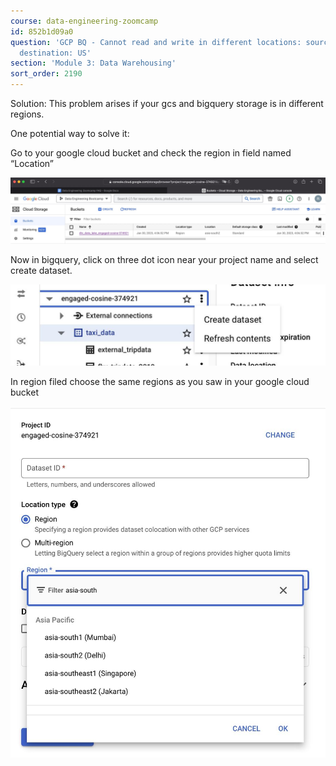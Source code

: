 ```yaml
---
course: data-engineering-zoomcamp
id: 852b1d09a0
question: 'GCP BQ - Cannot read and write in different locations: source: asia-south2,
  destination: US'
section: 'Module 3: Data Warehousing'
sort_order: 2190
---
```


Solution: This problem arises if your gcs and bigquery storage is in different regions.

One potential way to solve it:

Go to your google cloud bucket and check the region in field named “Location”

![Image](images/data-engineering-zoomcamp/image_199a39eb.jpg)

Now in bigquery, click on three dot icon near your project name and select create dataset.

![Image](images/data-engineering-zoomcamp/image_e2a4f6bc.jpg)

In region filed choose the same regions as you saw in your google cloud bucket

![Image](images/data-engineering-zoomcamp/image_9f3cd4ef.jpg)

